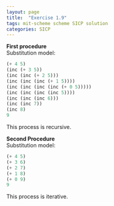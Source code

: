 ```yaml
---
layout: page
title:  "Exercise 1.9"
tags: mit-scheme scheme SICP solution
categories: SICP
---
```

**First procedure**  
Substitution model:
```scheme
(+ 4 5)
(inc (+ 3 5))
(inc (inc (+ 2 5)))
(inc (inc (inc (+ 1 5))))
(inc (inc (inc (inc (+ 0 5)))))
(inc (inc (inc (inc 5))))
(inc (inc (inc 6)))
(inc (inc 7))
(inc 8)
9
```
This process is recursive.

**Second Procedure**  
Substitution model:
```scheme
(+ 4 5)
(+ 3 6)
(+ 2 7)
(+ 1 8)
(+ 0 9)
9
```
This process is iterative.
